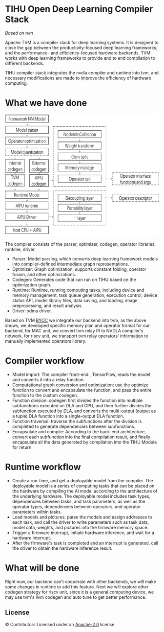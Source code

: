 <!--- Licensed to the Apache Software Foundation (ASF) under one -->
<!--- or more contributor license agreements.  See the NOTICE file -->
<!--- distributed with this work for additional information -->
<!--- regarding copyright ownership.  The ASF licenses this file -->
<!--- to you under the Apache License, Version 2.0 (the -->
<!--- "License"); you may not use this file except in compliance -->
<!--- with the License.  You may obtain a copy of the License at -->

<!---   http://www.apache.org/licenses/LICENSE-2.0 -->

<!--- Unless required by applicable law or agreed to in writing, -->
<!--- software distributed under the License is distributed on an -->
<!--- "AS IS" BASIS, WITHOUT WARRANTIES OR CONDITIONS OF ANY -->
<!--- KIND, either express or implied.  See the License for the -->
<!--- specific language governing permissions and limitations -->
<!--- under the License. -->

# TIHU Open Deep Learning Compiler Stack  
_Based on tvm_  

Apache TVM is a compiler stack for deep learning systems. It is designed to close the gap between the
productivity-focused deep learning frameworks, and the performance- and efficiency-focused hardware backends.
TVM works with deep learning frameworks to provide end to end compilation to different backends.

TIHU compiler stack integrates the nvdla compiler and runtime into tvm, and necessary modifications are made to
improve the efficiency of hardware computing.

# What we have done

<div align=center>
<img src="../doc/compiler_structure.png" width="600" height="400" alt="TIHU"/><br/>
</div>

The compiler consists of the parser, optimizer, codegen, operator libraries, runtime, driver.  
* Parser: Model parsing, which converts deep learning framework models into compiler-defined intermediate graph representations.  
* Optimizer: Graph optimization, supports constant folding, operator fusion, and other optimizations.  
* Codegen: Generates code that can run on TIHU based on the optimization graph.  
* Runtime: Runtime, running computing tasks, including device and memory management, task queue generation, execution control, device status API, model library files, data saving, and loading, image preprocessing, and result analysis.  
* Driver: xdma driver.  

Based on TVM [BYOC](https://tvm.apache.org/docs/dev/how_to/relay_bring_your_own_codegen.html) we integrate our backend into tvm, as the above shows,
we developed specific memory plan and operator format for our backend, for MAC unit, we convert tvm relay IR to NVDLA compiler's network, for riscv
unit, we transport tvm relay operators' information to manually implemented operators library.

# Compiler workflow  

* Model import: The compiler front-end , TensorFlow, reads the model and converts it into a relay function.  
* Computational graph conversion and optimization: use the optimize function to convert and encapsulate the function, and pass the entire function to the custom codegen.  
* Function division: codegen first divides the function into multiple subfunctions executed on DLA and CPU, and then further divides the subfunction executed by DLA, and converts the multi-output (output as a tuple) DLA function into a single-output DLA function.  
* Function traversal: traverse the subfunctions after the division is completed to generate dependencies between subfunctions.  
* Encapsulate and compile: According to the back-end architecture, convert each subfunction into the final compilation result, and finally encapsulate all the data generated by compilation into the TIHU Module for return.  

# Runtime workflow

* Create a run-time, and get a deployable model from the compiler. The deployable model is a series of computing tasks that can be placed on the hardware by compiling the AI model according to the architecture of the underlying hardware. The deployable model includes task types, dependencies between tasks, and task parameters, as well as the operator types, dependencies between operators, and operator parameters within tasks.  
* Load models and pictures, parse the models and assign addresses to each task, and call the driver to write parameters such as task data, model data, weights, and pictures into the firmware memory space.  
* Trigger a firmware interrupt, initiate hardware inference, and wait for a hardware interrupt.  
* After the firmware's task is completed and an interrupt is generated, call the driver to obtain the hardware inference result.   

# What will be done

Right now, our backend can't cooperate with other backends, we will make some changes in runtime to add this feature. Next we will explore other codegen strategy
for riscv unit, since it is a general computing device, we may use tvm's llvm codegen and auto tune to get better performance.

License
-------
© Contributors Licensed under an [Apache-2.0](LICENSE) license.
